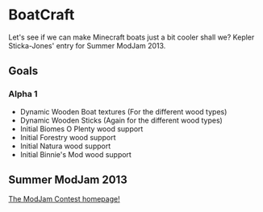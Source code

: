 BoatCraft
=========

Let's see if we can make Minecraft boats just a bit cooler shall we? Kepler Sticka-Jones' entry for Summer ModJam 2013.

## Goals 
### Alpha 1
- Dynamic Wooden Boat textures (For the different wood types)
- Dynamic Wooden Sticks (Again for the different wood types)
- Initial Biomes O Plenty wood support
- Initial Forestry wood support
- Initial Natura wood support
- Initial Binnie's Mod wood support

## Summer ModJam 2013
[The ModJam Contest homepage!](http://mcp.ocean-labs.de/page.php?7)
